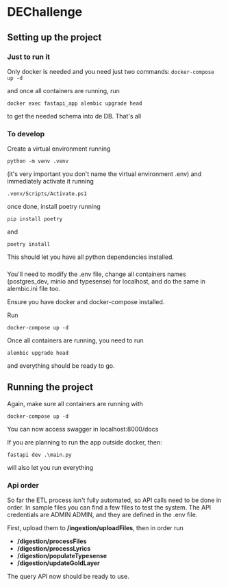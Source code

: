# DEChallenge

## Setting up the project
### Just to run it
Only docker is needed and you need just two commands:
`docker-compose up -d`

and once all containers are running, run

`docker exec fastapi_app alembic upgrade head`

to get the needed schema into de DB. That's all

### To develop
Create a virtual environment running
 
 `python -m venv .venv`
 
  (it's very important you don't name the virtual environment .env) and immediately activate it running
 
 `.venv/Scripts/Activate.ps1`

once done, install poetry running

`pip install poetry`

and

`poetry install`

This should let you have all python dependencies installed.

### 
You'll need to modify the .env file, change all containers names (postgres_dev, minio and typesense) for localhost, and do the same in alembic.ini file too.

Ensure you have docker and docker-compose installed.

Run

`docker-compose up -d`

Once all containers are running, you need to run 

`alembic upgrade head`

and everything should be ready to go.

## Running the project

Again, make sure all containers are running with

`docker-compose up -d`

You can now access swagger in localhost:8000/docs

If you are planning to run the app outside docker, then:

`fastapi dev .\main.py`

will also let you run everything

### Api order

So far the ETL process isn't fully automated, so API calls need to be done in order. In sample files you can find a few files to test the system. The API credentials are ADMIN ADMIN, and they are defined in the .env file.

First, upload them to **/ingestion/uploadFiles**, then in order run 
- **/digestion/processFiles**
- **/digestion/processLyrics**
- **/digestion/populateTypesense**
- **/digestion/updateGoldLayer**

The query API now should be ready to use.